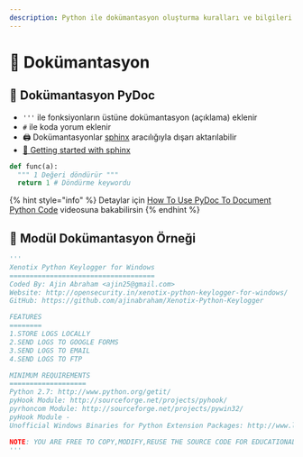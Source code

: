 ```yaml
---
description: Python ile dokümantasyon oluşturma kuralları ve bilgileri
---
```

# 📑 Dokümantasyon

## 📜 Dokümantasyon PyDoc

* `'''` ile fonksiyonların üstüne dokümantasyon (açıklama) eklenir
* `#` ile koda yorum eklenir
* 🖨 Dokümantasyonlar [sphinx](https://www.sphinx-doc.org/en/master/) aracılığıyla dışarı aktarılabilir
* [📖 Getting started with sphinx](https://docs.readthedocs.io/en/latest/intro/getting-started-with-sphinx.html)

```python
def func(a):
  """ 1 Değeri döndürür """
  return 1 # Döndürme keywordu
```

{% hint style="info" %}
Detaylar için [How To Use PyDoc To Document Python Code](https://www.youtube.com/watch?v=Y6TgbyfKCNM) videosuna bakabilirsin
{% endhint %}

## 📃 Modül Dokümantasyon Örneği

```python
'''
Xenotix Python Keylogger for Windows
====================================
Coded By: Ajin Abraham <ajin25@gmail.com>
Website: http://opensecurity.in/xenotix-python-keylogger-for-windows/
GitHub: https://github.com/ajinabraham/Xenotix-Python-Keylogger

FEATURES
========
1.STORE LOGS LOCALLY
2.SEND LOGS TO GOOGLE FORMS
3.SEND LOGS TO EMAIL
4.SEND LOGS TO FTP

MINIMUM REQUIREMENTS
===================
Python 2.7: http://www.python.org/getit/
pyHook Module: http://sourceforge.net/projects/pyhook/
pyrhoncom Module: http://sourceforge.net/projects/pywin32/
pyHook Module -
Unofficial Windows Binaries for Python Extension Packages: http://www.lfd.uci.edu/~gohlke/pythonlibs/

NOTE: YOU ARE FREE TO COPY,MODIFY,REUSE THE SOURCE CODE FOR EDUCATIONAL PURPOSE ONLY.
'''
```
